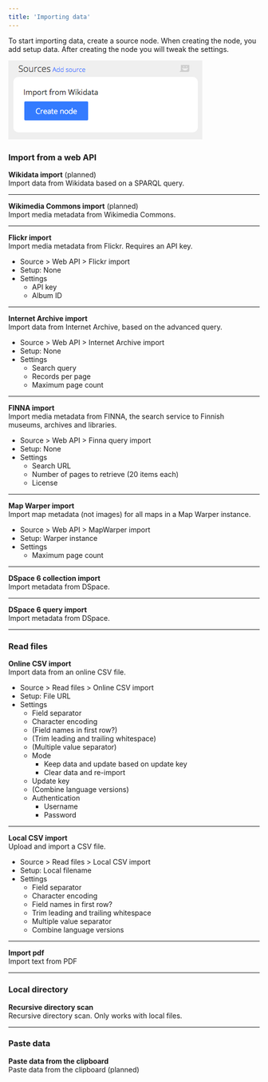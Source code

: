 ```yaml
---
title: 'Importing data'
---
```


To start importing data, create a source node. When creating the node, you add setup data. After creating the node you will tweak the settings.

![](source.png)

### Import from a web API

**Wikidata import** (planned)  
Import data from Wikidata based on a SPARQL query.

---

**Wikimedia Commons import** (planned)  
Import media metadata from Wikimedia Commons.

---

**Flickr import**  
Import media metadata from Flickr. Requires an API key.
- Source > Web API > Flickr import
- Setup: None
- Settings
	- API key
	- Album ID

---

**Internet Archive import**  
Import data from Internet Archive, based on the advanced query.
- Source > Web API > Internet Archive import
- Setup: None
- Settings
	- Search query
	- Records per page
	- Maximum page count

---

**FINNA import**  
Import media metadata from FINNA, the search service to Finnish museums, archives and libraries.
- Source > Web API > Finna query import
- Setup: None
- Settings
	- Search URL
	- Number of pages to retrieve (20 items each)
	- License

---

**Map Warper import**  
Import map metadata (not images) for all maps in a Map Warper instance.
- Source > Web API > MapWarper import
- Setup: Warper instance
- Settings
	- Maximum page count

---

**DSpace 6 collection import**  
Import metadata from DSpace.

---

**DSpace 6 query import**  
Import metadata from DSpace.

---

### Read files

**Online CSV import**  
Import data from an online CSV file.
- Source > Read files > Online CSV import
- Setup: File URL
- Settings
	- Field separator
	- Character encoding
	- (Field names in first row?)
	- (Trim leading and trailing whitespace)
	- (Multiple value separator)
	- Mode
		- Keep data and update based on update key
		- Clear data and re-import
	- Update key
	- (Combine language versions)
	- Authentication
		- Username
		- Password

---

**Local CSV import**  
Upload and import a CSV file.
- Source > Read files > Local CSV import
- Setup: Local filename
- Settings
	- Field separator
	- Character encoding
	- Field names in first row?
	- Trim leading and trailing whitespace
	- Multiple value separator
	- Combine language versions

---

**Import pdf**  
Import text from PDF

---

### Local directory

**Recursive directory scan**  
Recursive directory scan. Only works with local files.

---

### Paste data

**Paste data from the clipboard**  
Paste data from the clipboard (planned)